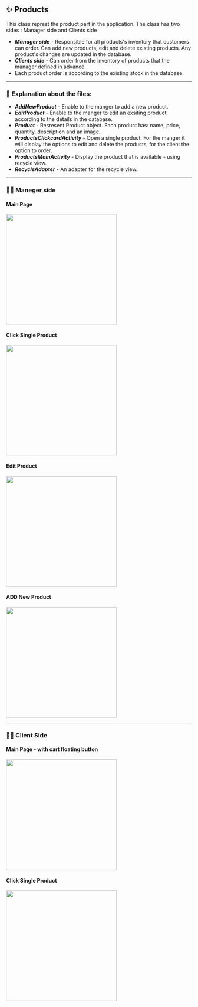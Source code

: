 

## :sparkles: Products

This class represt the product part in the application.
The class has two sides : Manager side and Clients side
- ***Manager side*** - Responsible for all products's inventory that customers can order. 
Can add new products, edit and delete existing products. Any product's changes are updated in the database.
- ***Clients side*** - Can order from the inventory of products that the manager defined in advance. 
- Each product order is according to the existing stock in the database.
---
### :bookmark_tabs: Explanation about the files:  

- ***AddNewProduct*** - Enable to the manger to add a new product.
- ***EditProduct*** - Enable to the manger to edit an exsiting product according to the details in the database.
- ***Product*** - Resresent Product object. Each product has: name, price, quantity, description and an image.
- ***ProductsClickcardActivity*** - Open a single product. For the manger it will display the options to edit and delete the products, for the client the option to order. 
- ***ProductsMainActivity*** - Display the product that is available - using recycle view.
- ***RecycleAdapter*** - An adapter for the recycle view. 
---
### :man_office_worker: Maneger side 

#### Main Page 
<img width="300" src="https://user-images.githubusercontent.com/93086649/206425464-0493f992-50bc-4cb2-ad97-eed871ed7709.jpg">


#### Click Single Product 
<img width="300" src="https://user-images.githubusercontent.com/93086649/206425450-24dcf8cb-ce3c-46aa-8f18-5add8f46b8b9.jpg">

#### Edit Product
<img width="300" src="https://user-images.githubusercontent.com/93086649/206425492-80078c6d-0af5-4bba-a76e-9536b3f786c9.jpg">

#### ADD New Product

<img width="300" src="https://user-images.githubusercontent.com/93086649/206427746-11d58584-0e0b-45be-903a-73a956931b92.jpg">

  ---

### :sassy_man: Client Side 

#### Main Page - with cart floating button 

<img width="300" src="https://user-images.githubusercontent.com/93086649/206427907-3a9b9e11-0cb2-4e95-99b1-3a050bc871e5.jpg">

#### Click Single Product 

<img width="300" src="https://user-images.githubusercontent.com/93086649/206427966-14a232cf-7e40-4cc8-b7e4-c1576470034f.jpg">


